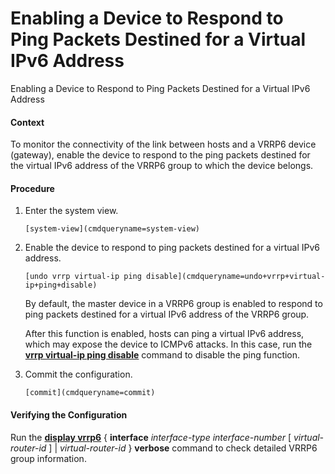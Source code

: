 Enabling a Device to Respond to Ping Packets Destined for a Virtual IPv6 Address
================================================================================

Enabling a Device to Respond to Ping Packets Destined for a Virtual IPv6 Address

#### Context

To monitor the connectivity of the link between hosts and a VRRP6 device (gateway), enable the device to respond to the ping packets destined for the virtual IPv6 address of the VRRP6 group to which the device belongs.


#### Procedure

1. Enter the system view.
   ```
   [system-view](cmdqueryname=system-view)
   ```
2. Enable the device to respond to ping packets destined for a virtual IPv6 address.
   ```
   [undo vrrp virtual-ip ping disable](cmdqueryname=undo+vrrp+virtual-ip+ping+disable)
   ```
   
   By default, the master device in a VRRP6 group is enabled to respond to ping packets destined for a virtual IPv6 address of the VRRP6 group.
   
   After this function is enabled, hosts can ping a virtual IPv6 address, which may expose the device to ICMPv6 attacks. In this case, run the [**vrrp virtual-ip ping disable**](cmdqueryname=vrrp+virtual-ip+ping+disable) command to disable the ping function.
3. Commit the configuration.
   ```
   [commit](cmdqueryname=commit)
   ```

#### Verifying the Configuration

Run the [**display vrrp6**](cmdqueryname=display+vrrp6) { **interface** *interface-type* *interface-number* [ *virtual-router-id* ] | *virtual-router-id* } **verbose** command to check detailed VRRP6 group information.